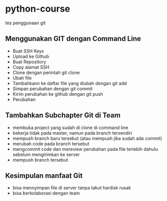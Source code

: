 # python-course
tes penggunaan git


## Menggunakan GIT dengan Command Line
- Buat SSH Keys
- Upload ke Github
- Buat Repository
- Copy alamat SSH
- Clone dengan perintah git clone <alamat ssh>
- Ubah file
- Tambahkann ke daftar file yang diubah dengan git add
- Simpan perubahan dengan git commit
- Kirim perubahan ke github dengan git push
- Perubahan

## Tambahkan Subchapter Git di Team
- membuka project yang sudah di clone di command line
- bekerja tidak pada master, namun pada branch tersendiri
- mempush branch baru tersebut (atau mempush jika sudah ada commit)
- merubah code pada branch tersebut
- mengcommit code dan mereview perubahan pada  file terlebih dahulu sebelum mengirimkan ke server
- mempush branch tersebut

## Kesimpulan manfaat Git
- bisa mennyimpan file di server tanpa takut hardisk rusak
- bisa berkolaborasi dengan team 


